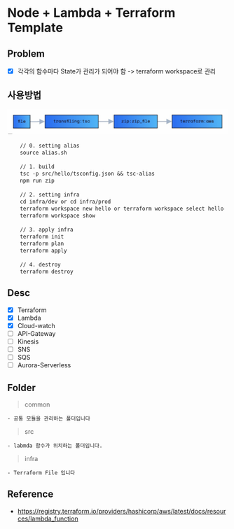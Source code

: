 # Node + Lambda + Terraform Template

## Problem

- [x] 각각의 함수마다 State가 관리가 되어야 함 -> terraform workspace로 관리

## 사용방법

![arhc](./public/arch.jpg)

```
    // 0. setting alias
    source alias.sh

    // 1. build
    tsc -p src/hello/tsconfig.json && tsc-alias
    npm run zip

    // 2. setting infra
    cd infra/dev or cd infra/prod
    terraform workspace new hello or terraform workspace select hello
    terraform workspace show

    // 3. apply infra
    terraform init
    terraform plan
    terraform apply

    // 4. destroy
    terraform destroy

```

## Desc

- [x] Terraform
- [x] Lambda
- [x] Cloud-watch
- [ ] API-Gateway
- [ ] Kinesis
- [ ] SNS
- [ ] SQS
- [ ] Aurora-Serverless

<!-- - [ ] AWS CodePipeline
- [ ] AWS CloudFormation
- [ ] AWS CodeBuild -->

## Folder

> common

    - 공통 모듈을 관리하는 폴더입니다

> src

    - labmda 함수가 위치하는 폴더입니다.

> infra

    - Terraform File 입니다

## Reference

- https://registry.terraform.io/providers/hashicorp/aws/latest/docs/resources/lambda_function
